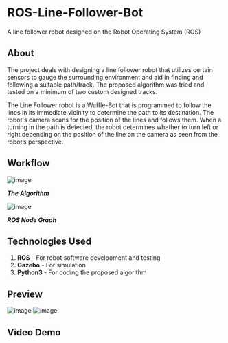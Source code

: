 # ROS-Line-Follower-Bot
A line follower robot designed on the Robot Operating System (ROS)

## About
The project deals with designing a line follower robot that utilizes certain sensors to gauge the surrounding environment and aid in finding and following a suitable path/track. The proposed algorithm was tried and tested on a minimum of two custom designed tracks.

The Line Follower robot is a Waffle-Bot that is programmed to follow the lines in its immediate vicinity to determine the path to its destination. The robot's camera scans for the position of the lines and follows them. When a turning in the path is detected, the robot determines whether to turn left or right depending on the position of the line on the camera as seen from the robot’s perspective.

## Workflow
![image](https://user-images.githubusercontent.com/60460452/131826556-3b4b0593-6c40-4f81-86e5-de3344275491.png)

***The Algorithm***

![image](https://user-images.githubusercontent.com/60460452/131827015-aaf64089-ea9e-480e-a3d9-dd58581c3cf8.png)

***ROS Node Graph***


## Technologies Used
1. **ROS** - For robot software develpoment and testing
2. **Gazebo** - For simulation
3. **Python3** - For coding the proposed algorithm

## Preview
![image](https://user-images.githubusercontent.com/60460452/131826857-f0f87ad7-7f11-4062-b84c-ea66faa61f1d.png)
![image](https://user-images.githubusercontent.com/60460452/131826913-d0502c1b-493e-44e8-afd6-beb1d83ef359.png)

## Video Demo

